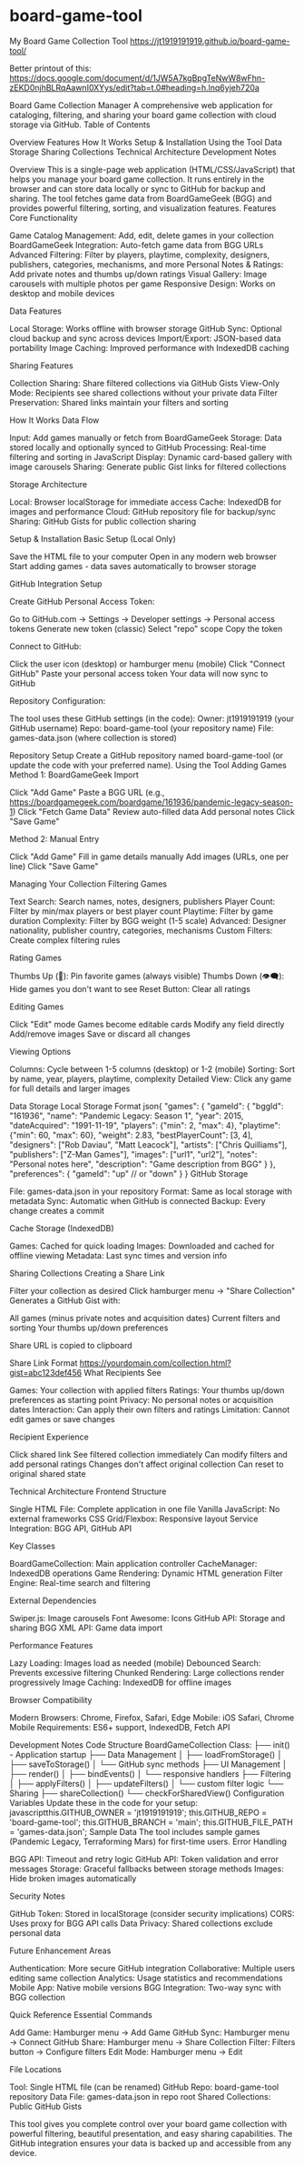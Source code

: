 # board-game-tool
My Board Game Collection Tool
https://jt1919191919.github.io/board-game-tool/


Better printout of this:
https://docs.google.com/document/d/1JW5A7kgBpgTeNwW8wFhn-zEKD0njhBLRqAawnI0XYys/edit?tab=t.0#heading=h.lnq6yjeh720a

Board Game Collection Manager
A comprehensive web application for cataloging, filtering, and sharing your board game collection with cloud storage via GitHub.
Table of Contents

Overview
Features
How It Works
Setup & Installation
Using the Tool
Data Storage
Sharing Collections
Technical Architecture
Development Notes

Overview
This is a single-page web application (HTML/CSS/JavaScript) that helps you manage your board game collection. It runs entirely in the browser and can store data locally or sync to GitHub for backup and sharing. The tool fetches game data from BoardGameGeek (BGG) and provides powerful filtering, sorting, and visualization features.
Features
Core Functionality

Game Catalog Management: Add, edit, delete games in your collection
BoardGameGeek Integration: Auto-fetch game data from BGG URLs
Advanced Filtering: Filter by players, playtime, complexity, designers, publishers, categories, mechanisms, and more
Personal Notes & Ratings: Add private notes and thumbs up/down ratings
Visual Gallery: Image carousels with multiple photos per game
Responsive Design: Works on desktop and mobile devices

Data Features

Local Storage: Works offline with browser storage
GitHub Sync: Optional cloud backup and sync across devices
Import/Export: JSON-based data portability
Image Caching: Improved performance with IndexedDB caching

Sharing Features

Collection Sharing: Share filtered collections via GitHub Gists
View-Only Mode: Recipients see shared collections without your private data
Filter Preservation: Shared links maintain your filters and sorting

How It Works
Data Flow

Input: Add games manually or fetch from BoardGameGeek
Storage: Data stored locally and optionally synced to GitHub
Processing: Real-time filtering and sorting in JavaScript
Display: Dynamic card-based gallery with image carousels
Sharing: Generate public Gist links for filtered collections

Storage Architecture

Local: Browser localStorage for immediate access
Cache: IndexedDB for images and performance
Cloud: GitHub repository file for backup/sync
Sharing: GitHub Gists for public collection sharing

Setup & Installation
Basic Setup (Local Only)

Save the HTML file to your computer
Open in any modern web browser
Start adding games - data saves automatically to browser storage

GitHub Integration Setup

Create GitHub Personal Access Token:

Go to GitHub.com → Settings → Developer settings → Personal access tokens
Generate new token (classic)
Select "repo" scope
Copy the token


Connect to GitHub:

Click the user icon (desktop) or hamburger menu (mobile)
Click "Connect GitHub"
Paste your personal access token
Your data will now sync to GitHub


Repository Configuration:

The tool uses these GitHub settings (in the code):
Owner: jt1919191919 (your GitHub username)
Repo: board-game-tool (your repository name)
File: games-data.json (where collection is stored)



Repository Setup
Create a GitHub repository named board-game-tool (or update the code with your preferred name).
Using the Tool
Adding Games
Method 1: BoardGameGeek Import

Click "Add Game"
Paste a BGG URL (e.g., https://boardgamegeek.com/boardgame/161936/pandemic-legacy-season-1)
Click "Fetch Game Data"
Review auto-filled data
Add personal notes
Click "Save Game"

Method 2: Manual Entry

Click "Add Game"
Fill in game details manually
Add images (URLs, one per line)
Click "Save Game"

Managing Your Collection
Filtering Games

Text Search: Search names, notes, designers, publishers
Player Count: Filter by min/max players or best player count
Playtime: Filter by game duration
Complexity: Filter by BGG weight (1-5 scale)
Advanced: Designer nationality, publisher country, categories, mechanisms
Custom Filters: Create complex filtering rules

Rating Games

Thumbs Up (📌): Pin favorite games (always visible)
Thumbs Down (👁️‍🗨️): Hide games you don't want to see
Reset Button: Clear all ratings

Editing Games

Click "Edit" mode
Games become editable cards
Modify any field directly
Add/remove images
Save or discard all changes

Viewing Options

Columns: Cycle between 1-5 columns (desktop) or 1-2 (mobile)
Sorting: Sort by name, year, players, playtime, complexity
Detailed View: Click any game for full details and larger images

Data Storage
Local Storage Format
json{
  "games": {
    "gameId": {
      "bggId": "161936",
      "name": "Pandemic Legacy: Season 1",
      "year": 2015,
      "dateAcquired": "1991-11-19",
      "players": {"min": 2, "max": 4},
      "playtime": {"min": 60, "max": 60},
      "weight": 2.83,
      "bestPlayerCount": [3, 4],
      "designers": ["Rob Daviau", "Matt Leacock"],
      "artists": ["Chris Quilliams"],
      "publishers": ["Z-Man Games"],
      "images": ["url1", "url2"],
      "notes": "Personal notes here",
      "description": "Game description from BGG"
    }
  },
  "preferences": {
    "gameId": "up" // or "down"
  }
}
GitHub Storage

File: games-data.json in your repository
Format: Same as local storage with metadata
Sync: Automatic when GitHub is connected
Backup: Every change creates a commit

Cache Storage (IndexedDB)

Games: Cached for quick loading
Images: Downloaded and cached for offline viewing
Metadata: Last sync times and version info

Sharing Collections
Creating a Share Link

Filter your collection as desired
Click hamburger menu → "Share Collection"
Generates a GitHub Gist with:

All games (minus private notes and acquisition dates)
Current filters and sorting
Your thumbs up/down preferences


Share URL is copied to clipboard

Share Link Format
https://yourdomain.com/collection.html?gist=abc123def456
What Recipients See

Games: Your collection with applied filters
Ratings: Your thumbs up/down preferences as starting point
Privacy: No personal notes or acquisition dates
Interaction: Can apply their own filters and ratings
Limitation: Cannot edit games or save changes

Recipient Experience

Click shared link
See filtered collection immediately
Can modify filters and add personal ratings
Changes don't affect original collection
Can reset to original shared state

Technical Architecture
Frontend Structure

Single HTML File: Complete application in one file
Vanilla JavaScript: No external frameworks
CSS Grid/Flexbox: Responsive layout
Service Integration: BGG API, GitHub API

Key Classes

BoardGameCollection: Main application controller
CacheManager: IndexedDB operations
Game Rendering: Dynamic HTML generation
Filter Engine: Real-time search and filtering

External Dependencies

Swiper.js: Image carousels
Font Awesome: Icons
GitHub API: Storage and sharing
BGG XML API: Game data import

Performance Features

Lazy Loading: Images load as needed (mobile)
Debounced Search: Prevents excessive filtering
Chunked Rendering: Large collections render progressively
Image Caching: IndexedDB for offline images

Browser Compatibility

Modern Browsers: Chrome, Firefox, Safari, Edge
Mobile: iOS Safari, Chrome Mobile
Requirements: ES6+ support, IndexedDB, Fetch API

Development Notes
Code Structure
BoardGameCollection Class:
├── init() - Application startup
├── Data Management
│   ├── loadFromStorage()
│   ├── saveToStorage() 
│   └── GitHub sync methods
├── UI Management
│   ├── render()
│   ├── bindEvents()
│   └── responsive handlers
├── Filtering
│   ├── applyFilters()
│   ├── updateFilters()
│   └── custom filter logic
└── Sharing
    ├── shareCollection()
    └── checkForSharedView()
Configuration Variables
Update these in the code for your setup:
javascriptthis.GITHUB_OWNER = 'jt1919191919';
this.GITHUB_REPO = 'board-game-tool';
this.GITHUB_BRANCH = 'main';
this.GITHUB_FILE_PATH = 'games-data.json';
Sample Data
The tool includes sample games (Pandemic Legacy, Terraforming Mars) for first-time users.
Error Handling

BGG API: Timeout and retry logic
GitHub API: Token validation and error messages
Storage: Graceful fallbacks between storage methods
Images: Hide broken images automatically

Security Notes

GitHub Token: Stored in localStorage (consider security implications)
CORS: Uses proxy for BGG API calls
Data Privacy: Shared collections exclude personal data

Future Enhancement Areas

Authentication: More secure GitHub integration
Collaborative: Multiple users editing same collection
Analytics: Usage statistics and recommendations
Mobile App: Native mobile versions
BGG Integration: Two-way sync with BGG collection


Quick Reference
Essential Commands

Add Game: Hamburger menu → Add Game
GitHub Sync: Hamburger menu → Connect GitHub
Share: Hamburger menu → Share Collection
Filter: Filters button → Configure filters
Edit Mode: Hamburger menu → Edit

File Locations

Tool: Single HTML file (can be renamed)
GitHub Repo: board-game-tool repository
Data File: games-data.json in repo root
Shared Collections: Public GitHub Gists

This tool gives you complete control over your board game collection with powerful filtering, beautiful presentation, and easy sharing capabilities. The GitHub integration ensures your data is backed up and accessible from any device.
